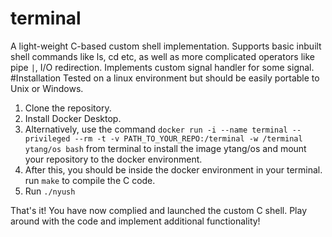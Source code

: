 # terminal
A light-weight C-based custom shell implementation. Supports basic inbuilt shell commands like ls, cd etc, as well as more complicated operators like pipe ```|```, I/O redirection. Implements custom signal handler for some signal. 
#Installation
Tested on a linux environment but should be easily portable to Unix or Windows. 

1. Clone the repository.
2. Install Docker Desktop.
3. Alternatively, use the command ```docker run -i --name terminal --privileged --rm -t -v PATH_TO_YOUR_REPO:/terminal -w /terminal ytang/os bash``` from terminal to install the image ytang/os and mount your repository to the docker environment.
4. After this, you should be inside the docker environment in your terminal. run ```make``` to compile the C code.
5. Run ```./nyush```

That's it! You have now complied and launched the custom C shell. Play around with the code and implement additional functionality!
